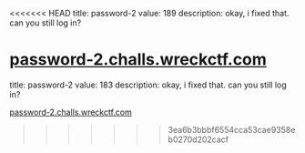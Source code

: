 <<<<<<< HEAD
title: password-2
value: 189
description: okay, i fixed that. can you still log in?

[password-2.challs.wreckctf.com](https://password-2.challs.wreckctf.com/)
=======
title: password-2
value: 183
description: okay, i fixed that. can you still log in?

[password-2.challs.wreckctf.com](https://password-2.challs.wreckctf.com/)
>>>>>>> 3ea6b3bbbf6554cca53cae9358eb0270d202cacf
